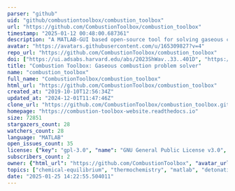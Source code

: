 ```yaml
---
parser: "github"
uid: "github/combustiontoolbox/combustion_toolbox"
url: "https://github.com/CombustionToolbox/combustion_toolbox"
timestamp: "2025-01-12 00:48:00.687361"
description: "A MATLAB-GUI based open-source tool for solving gaseous combustion problems"
avatar: "https://avatars.githubusercontent.com/u/165309827?v=4"
repo_url: "https://github.com/CombustionToolbox/combustion_toolbox"
doi: ["https://ui.adsabs.harvard.edu/abs/2023ShWav..33..401D", "https://ui.adsabs.harvard.edu/abs/2024arXiv240915086C", "https://ui.adsabs.harvard.edu/abs/2024ascl.soft12020C/abstract"]
title: "Combustion Toolbox: Gaseous combustion problem solver"
name: "combustion_toolbox"
full_name: "CombustionToolbox/combustion_toolbox"
html_url: "https://github.com/CombustionToolbox/combustion_toolbox"
created_at: "2019-10-10T12:56:34Z"
updated_at: "2024-12-01T11:47:46Z"
clone_url: "https://github.com/CombustionToolbox/combustion_toolbox.git"
homepage: "https://combustion-toolbox-website.readthedocs.io"
size: 72851
stargazers_count: 28
watchers_count: 28
language: "MATLAB"
open_issues_count: 35
license: {"key": "gpl-3.0", "name": "GNU General Public License v3.0", "spdx_id": "GPL-3.0", "url": "https://api.github.com/licenses/gpl-3.0", "node_id": "MDc6TGljZW5zZTk="}
subscribers_count: 2
owner: {"html_url": "https://github.com/CombustionToolbox", "avatar_url": "https://avatars.githubusercontent.com/u/165309827?v=4", "login": "CombustionToolbox", "type": "Organization"}
topics: ["chemical-equilibrium", "thermochemistry", "matlab", "detonation", "app", "open-source", "shock-waves", "toolbox", "windows", "linux", "macos", "hypersonics", "ionization", "rocket", "dissociation", "thermochemical-code", "combustion", "combustion-toolbox"]
date: "2025-01-25 14:22:55.504011"
---
```

